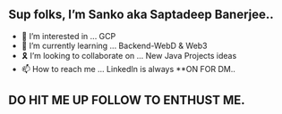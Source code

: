 ##  Sup folks, I’m Sanko aka Saptadeep Banerjee..
- 👾 I’m interested in ... GCP 
- 🌱 I’m currently learning ... Backend-WebD & Web3
- 🎗️ I’m looking to collaborate on ... New Java Projects ideas
- 📫 How to reach me ... LinkedIn is always **ON FOR DM..
## DO HIT ME UP FOLLOW TO ENTHUST ME.

<!---
imSanko/imSanko is a ✨ special ✨ repository because its `README.md` (this file) appears on your GitHub profile.
You can click the Preview link to take a look at your changes.
--->
